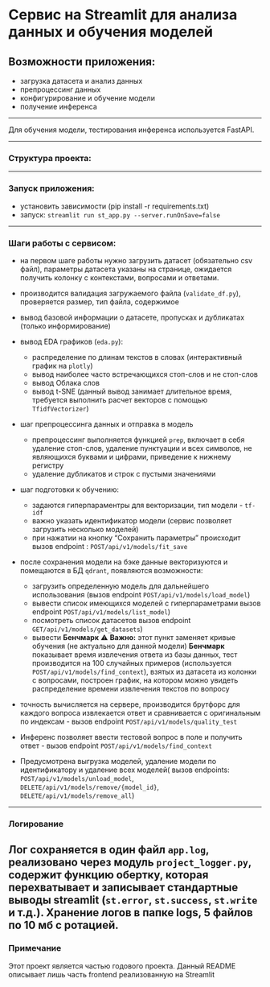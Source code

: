 # Сервис на Streamlit для анализа данных и обучения моделей

## Возможности приложения:[](http://localhost:8501/#1ff1379f)	

* загрузка датасета и анализ данных
* препроцессинг данных
* конфигурирование и обучение модели
* получение инференса
________
Для обучения модели, тестирования инференса используется FastAPI.
_______
### Структура проекта:


_______
### Запуск приложения:

- установить зависимости (pip install -r requirements.txt)
- запуск:
 `streamlit run st_app.py --server.runOnSave=false`
_____
### Шаги работы с сервисом:

- на первом шаге работы нужно загрузить датасет (обязательно csv файл), параметры датасета указаны на странице, ожидается получить колонку с контекстами, вопросами и ответами.
- производится валидация загружаемого файла (`validate_df.py`), проверяется размер, тип файла, содержимое
- вывод базовой информации о датасете, пропусках и дубликатах (только информирование)
- вывод EDA графиков (`eda.py`):
  - распределение по длинам текстов в словах (интерактивный график на `plotly`)
  - вывод наиболее часто встречающихся стоп-слов и не стоп-слов
  - вывод Облака слов
  - вывод t-SNE (данный вывод занимает длительное время, требуется выполнить расчет векторов с помощью `TfidfVectorizer`)
- шаг препроцессинга данных и отправка в модель
  - препроцессинг выполняется функцией `prep`, включает в себя удаление стоп-слов, удаление пунктуации и всех символов, не являющихся буквами и цифрами, приведение к нижнему регистру
  - удаление дубликатов и строк с пустыми значениями
- шаг подготовки к обучению:
  - задаются гиперпараментры для векторизации, тип модели -  `tf-idf`
  - важно указать идентификатор модели (сервис позволяет загрузить несколько моделей)
  - при нажатии на кнопку “Сохранить параметры” происходит вызов endpoint : `POST/api/v1/models/fit_save`
- после сохранения модели на бэке данные векторизуются и помещаются в БД `qdrant`, появляются возможности:
  - загрузить определенную модель для дальнейшего использования (вызов endpoint `POST/api/v1/models/load_model`)
  - вывести список имеющихся моделей с гиперпараметрами вызов endpoint `POST/api/v1/models/list_model`)
  - посмотреть список датасетов вызов endpoint `GET/api/v1/models/get_datasets`)
  - вывести **Бенчмарк** 
  ⚠️ **Важно:** этот пункт заменяет кривые обучения (не актуально для данной модели)  **Бенчмарк** показывает время извлечения ответа из базы данных, тест производится на 100 случайных примеров (используется `POST/api/v1/models/find_context`), взятых из датасета из колонки с вопросами, построен график, на котором можно увидеть распределение времени извлечения текстов по вопросу
- точность вычисляется на сервере, производится брутфорс для каждого вопроса извлекается ответ и сравнивается с оригинальным по индексам - вызов endpoint `POST/api/v1/models/quality_test`

- Инференс позволяет ввести тестовой вопрос в поле и получить ответ - вызов endpoint `POST/api/v1/models/find_context`
- Предусмотрена выгрузка моделей,  удаление модели по идентификатору и удаление всех моделей( вызов endpoints: `POST/api/v1/models/unload_model`, `DELETE/api/v1/models/remove/{model_id}`, `DELETE/api/v1/models/remove_all`)
_______
### Логирование 
Лог сохраняется в один файл `app.log`, реализовано через модуль `project_logger.py`, содержит функцию обертку, которая перехватывает и записывает стандартные выводы streamlit (`st.error`, `st.success`, `st.write` и т.д.).  Хранение логов в папке logs, 5 файлов по 10 мб с ротацией.
---------
### Примечание
Этот проект является частью годового проекта. Данный README описывает лишь часть frontend реализованную на Streamlit

  


